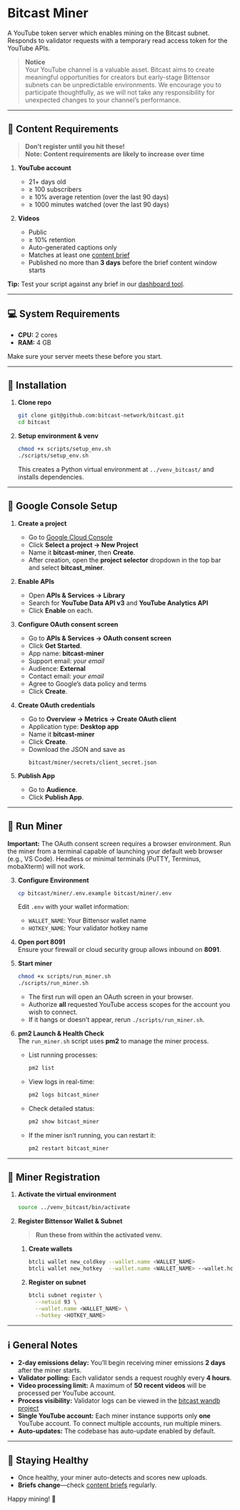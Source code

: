 # Bitcast Miner

A YouTube token server which enables mining on the Bitcast subnet. Responds to validator requests with a temporary read access token for the YouTube APIs.

> **Notice**  
> Your YouTube channel is a valuable asset. Bitcast aims to create meaningful opportunities for creators but early-stage Bittensor subnets can be unpredictable environments. We encourage you to participate thoughtfully, as we will not take any responsibility for unexpected changes to your channel’s performance.

---

## 🎥 Content Requirements

> **Don’t register until you hit these!**  
> **Note: Content requirements are likely to increase over time**

1. **YouTube account**  
   - 21+ days old
   - ≥ 100 subscribers
   - ≥ 10% average retention (over the last 90 days)
   - ≥ 1000 minutes watched (over the last 90 days)

2. **Videos**  
   - Public  
   - ≥ 10% retention  
   - Auto-generated captions only  
   - Matches at least one [content brief](http://dashboard.bitcast.network/briefs)  
   - Published no more than **3 days** before the brief content window starts

**Tip:** Test your script against any brief in our [dashboard tool](http://dashboard.bitcast.network/).

---

## 💻 System Requirements

- **CPU:** 2 cores  
- **RAM:** 4 GB  

Make sure your server meets these before you start.

---

## 🚀 Installation

1. **Clone repo**  
   ```bash
   git clone git@github.com:bitcast-network/bitcast.git
   cd bitcast
   ```

2. **Setup environment & venv**  
   ```bash
   chmod +x scripts/setup_env.sh
   ./scripts/setup_env.sh
   ```  
   This creates a Python virtual environment at `../venv_bitcast/` and installs dependencies.

---

## 🔑 Google Console Setup

1. **Create a project**  
   - Go to [Google Cloud Console](https://console.cloud.google.com/)  
   - Click **Select a project → New Project**  
   - Name it **bitcast-miner**, then **Create**.  
   - After creation, open the **project selector** dropdown in the top bar and select **bitcast_miner**.

2. **Enable APIs**  
   - Open **APIs & Services → Library**  
   - Search for **YouTube Data API v3** and **YouTube Analytics API**  
   - Click **Enable** on each.

3. **Configure OAuth consent screen**  
   - Go to **APIs & Services → OAuth consent screen**  
   - Click **Get Started**.  
   - App name: **bitcast-miner**  
   - Support email: *your email*  
   - Audience: **External**  
   - Contact email: *your email*  
   - Agree to Google’s data policy and terms  
   - Click **Create**.

4. **Create OAuth credentials**  
   - Go to **Overview → Metrics → Create OAuth client**  
   - Application type: **Desktop app**  
   - Name it **bitcast-miner**  
   - Click **Create**.  
   - Download the JSON and save as  
     ```
     bitcast/miner/secrets/client_secret.json
     ```

5. **Publish App**  
   - Go to **Audience**.
   - Click **Publish App**.

---

## 🚀 Run Miner

**Important:** The OAuth consent screen requires a browser environment. Run the miner from a terminal capable of launching your default web browser (e.g., VS Code). Headless or minimal terminals (PuTTY, Terminus, mobaXterm) will not work.

3. **Configure Environment**
   ```bash
   cp bitcast/miner/.env.example bitcast/miner/.env
   ```
   Edit `.env` with your wallet information:
   - `WALLET_NAME`: Your Bittensor wallet name
   - `HOTKEY_NAME`: Your validator hotkey name

2. **Open port 8091**  
   Ensure your firewall or cloud security group allows inbound on **8091**.

3. **Start miner**  
   ```bash
   chmod +x scripts/run_miner.sh
   ./scripts/run_miner.sh
   ```
   - The first run will open an OAuth screen in your browser.  
   - Authorize **all** requested YouTube access scopes for the account you wish to connect.  
   - If it hangs or doesn’t appear, rerun `./scripts/run_miner.sh`.  

4. **pm2 Launch & Health Check**  
   The `run_miner.sh` script uses **pm2** to manage the miner process.  
   - List running processes:  
     ```bash
     pm2 list
     ```  
   - View logs in real-time:  
     ```bash
     pm2 logs bitcast_miner
     ```  
   - Check detailed status:  
     ```bash
     pm2 show bitcast_miner
     ```  
   - If the miner isn’t running, you can restart it:  
     ```bash
     pm2 restart bitcast_miner
     ```

---

## 🚀 Miner Registration

1. **Activate the virtual environment**  
   ```bash
   source ../venv_bitcast/bin/activate
   ```

2. **Register Bittensor Wallet & Subnet**  
   > **Run these from within the activated venv.**  
   1. **Create wallets**  
      ```bash
      btcli wallet new_coldkey --wallet.name <WALLET_NAME>
      btcli wallet new_hotkey  --wallet.name <WALLET_NAME> --wallet.hotkey <HOTKEY_NAME>
      ```  
   2. **Register on subnet**  
      ```bash
      btcli subnet register \
        --netuid 93 \
        --wallet.name <WALLET_NAME> \
        --hotkey <HOTKEY_NAME>
      ```

---

## ℹ️ General Notes

- **2-day emissions delay:** You’ll begin receiving miner emissions **2 days** after the miner starts.  
- **Validator polling:** Each validator sends a request roughly every **4 hours**.  
- **Video processing limit:** A maximum of **50 recent videos** will be processed per YouTube account.  
- **Process visibility:** Validator logs can be viewed in the [bitcast wandb project](https://wandb.ai/bitcast_network/bitcast_vali_logs?nw=nwuserwill_bitcast)  
- **Single YouTube account:** Each miner instance supports only **one** YouTube account. To connect multiple accounts, run multiple miners.  
- **Auto-updates:** The codebase has auto-update enabled by default.

---

## 🔄 Staying Healthy

- Once healthy, your miner auto-detects and scores new uploads.  
- **Briefs change**—check [content briefs](http://dashboard.bitcast.network/briefs) regularly.  

Happy mining! 🚀  
